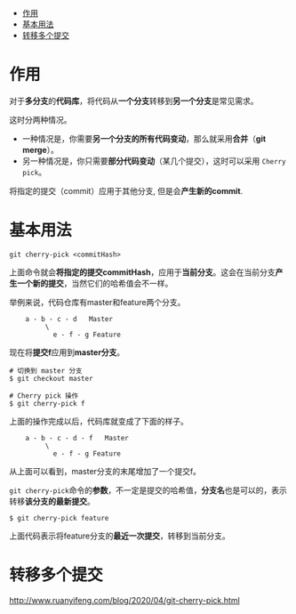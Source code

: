 
<!-- @import "[TOC]" {cmd="toc" depthFrom=1 depthTo=6 orderedList=false} -->

<!-- code_chunk_output -->

- [作用](#作用)
- [基本用法](#基本用法)
- [转移多个提交](#转移多个提交)

<!-- /code_chunk_output -->

# 作用

对于**多分支**的**代码库**，将代码从**一个分支**转移到**另一个分支**是常见需求。

这时分两种情况。

- 一种情况是，你需要**另一个分支的所有代码变动**，那么就采用**合并**（**git merge**）。
- 另一种情况是，你只需要**部分代码变动**（某几个提交），这时可以采用 `Cherry pick`。

将指定的提交（commit）应用于其他分支, 但是会**产生新的commit**.

# 基本用法

```
git cherry-pick <commitHash>
```

上面命令就会**将指定的提交commitHash**，应用于**当前分支**。这会在当前分支**产生一个新的提交**，当然它们的哈希值会不一样。

举例来说，代码仓库有master和feature两个分支。

```
    a - b - c - d   Master
         \
           e - f - g Feature
```

现在将**提交f**应用到**master分支**。

```
# 切换到 master 分支
$ git checkout master

# Cherry pick 操作
$ git cherry-pick f
```

上面的操作完成以后，代码库就变成了下面的样子。

```
    a - b - c - d - f   Master
         \
           e - f - g Feature
```

从上面可以看到，master分支的末尾增加了一个提交f。

`git cherry-pick`命令的**参数**，不一定是提交的哈希值，**分支名**也是可以的，表示转移**该分支的最新提交**。

```
$ git cherry-pick feature
```

上面代码表示将feature分支的**最近一次提交**，转移到当前分支。

# 转移多个提交



http://www.ruanyifeng.com/blog/2020/04/git-cherry-pick.html
